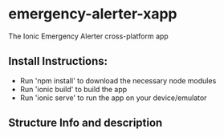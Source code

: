 # emergency-alerter-xapp
The Ionic Emergency Alerter cross-platform app

## Install Instructions:
- Run 'npm install' to download the necessary node modules
- Run 'ionic build' to build the app
- Run 'ionic serve' to run the app on your device/emulator

## Structure Info and description

<TODO>
